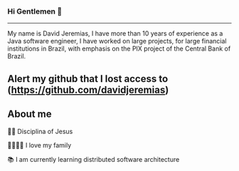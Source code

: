 ### Hi Gentlemen 👋
______________________________________________________________________________________

My name is David Jeremias, I have more than 10 years of experience as a Java software engineer, I have worked on large projects, for large financial institutions in Brazil, with emphasis on the PIX project of the Central Bank of Brazil.

## Alert my github that I lost access to (https://github.com/davidjeremias)

## About me

  🙌🏻 Disciplina of Jesus
  
  👨‍👩‍👧‍👦 I love my family
  
  📚 I am currently learning distributed software architecture



